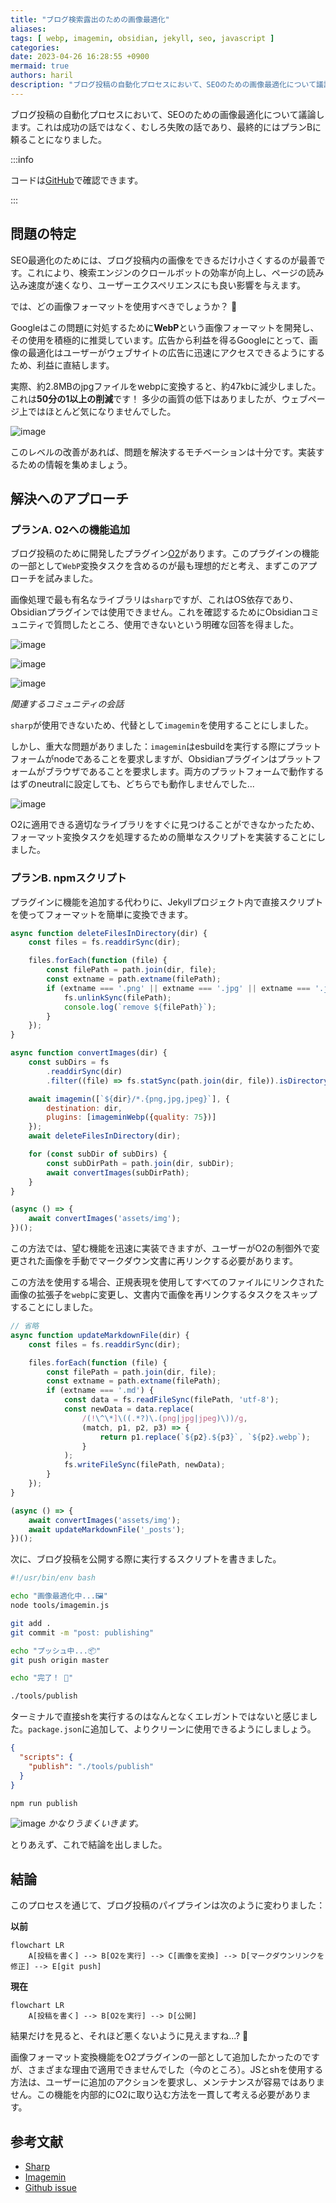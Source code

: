 ```yaml
---
title: "ブログ検索露出のための画像最適化"
aliases:
tags: [ webp, imagemin, obsidian, jekyll, seo, javascript ]
categories:
date: 2023-04-26 16:28:55 +0900
mermaid: true
authors: haril
description: "ブログ投稿の自動化プロセスにおいて、SEOのための画像最適化について議論します。これは成功の話ではなく、むしろ失敗の話であり、最終的にはプランBに頼ることになりました。"
---
```


ブログ投稿の自動化プロセスにおいて、SEOのための画像最適化について議論します。これは成功の話ではなく、むしろ失敗の話であり、最終的にはプランBに頼ることになりました。

:::info

コードは[GitHub](https://github.com/songkg7/songkg7.github.io/tree/master/tools)で確認できます。

:::

## 問題の特定

SEO最適化のためには、ブログ投稿内の画像をできるだけ小さくするのが最善です。これにより、検索エンジンのクロールボットの効率が向上し、ページの読み込み速度が速くなり、ユーザーエクスペリエンスにも良い影響を与えます。

では、どの画像フォーマットを使用すべきでしょうか？ 🤔

Googleはこの問題に対処するために**WebP**という画像フォーマットを開発し、その使用を積極的に推奨しています。広告から利益を得るGoogleにとって、画像の最適化はユーザーがウェブサイトの広告に迅速にアクセスできるようにするため、利益に直結します。

実際、約2.8MBのjpgファイルをwebpに変換すると、約47kbに減少しました。これは**50分の1以上の削減**です！ 多少の画質の低下はありましたが、ウェブページ上ではほとんど気になりませんでした。

![image](./1.webp)

このレベルの改善があれば、問題を解決するモチベーションは十分です。実装するための情報を集めましょう。

## 解決へのアプローチ

### プランA. O2への機能追加

ブログ投稿のために開発したプラグイン[O2](https://github.com/songkg7/o2)があります。このプラグインの機能の一部として`WebP`変換タスクを含めるのが最も理想的だと考え、まずこのアプローチを試みました。

画像処理で最も有名なライブラリは`sharp`ですが、これはOS依存であり、Obsidianプラグインでは使用できません。これを確認するためにObsidianコミュニティで質問したところ、使用できないという明確な回答を得ました。

![image](./Pasted-image-20230418152006.webp)

![image](./Pasted-image-20230418152135.webp)

![image](./Pasted-image-20230418152325.webp)

_関連するコミュニティの会話_

`sharp`が使用できないため、代替として`imagemin`を使用することにしました。

しかし、重大な問題がありました：`imagemin`はesbuildを実行する際にプラットフォームがnodeであることを要求しますが、Obsidianプラグインはプラットフォームがブラウザであることを要求します。両方のプラットフォームで動作するはずのneutralに設定しても、どちらでも動作しませんでした...

![image](./Pasted-image-20230418173447.webp)

O2に適用できる適切なライブラリをすぐに見つけることができなかったため、フォーマット変換タスクを処理するための簡単なスクリプトを実装することにしました。

### プランB. npmスクリプト

プラグインに機能を追加する代わりに、Jekyllプロジェクト内で直接スクリプトを使ってフォーマットを簡単に変換できます。

```javascript
async function deleteFilesInDirectory(dir) {
    const files = fs.readdirSync(dir);

    files.forEach(function (file) {
        const filePath = path.join(dir, file);
        const extname = path.extname(filePath);
        if (extname === '.png' || extname === '.jpg' || extname === '.jpeg') {
            fs.unlinkSync(filePath);
            console.log(`remove ${filePath}`);
        }
    });
}

async function convertImages(dir) {
    const subDirs = fs
        .readdirSync(dir)
        .filter((file) => fs.statSync(path.join(dir, file)).isDirectory());

    await imagemin([`${dir}/*.{png,jpg,jpeg}`], {
        destination: dir,
        plugins: [imageminWebp({quality: 75})]
    });
    await deleteFilesInDirectory(dir);

    for (const subDir of subDirs) {
        const subDirPath = path.join(dir, subDir);
        await convertImages(subDirPath);
    }
}

(async () => {
    await convertImages('assets/img');
})();
```

この方法では、望む機能を迅速に実装できますが、ユーザーがO2の制御外で変更された画像を手動でマークダウン文書に再リンクする必要があります。

この方法を使用する場合、正規表現を使用してすべてのファイルにリンクされた画像の拡張子を`webp`に変更し、文書内で画像を再リンクするタスクをスキップすることにしました。

```javascript
// 省略
async function updateMarkdownFile(dir) {
    const files = fs.readdirSync(dir);

    files.forEach(function (file) {
        const filePath = path.join(dir, file);
        const extname = path.extname(filePath);
        if (extname === '.md') {
            const data = fs.readFileSync(filePath, 'utf-8');
            const newData = data.replace(
                /(!\^\*]\((.*?)\.(png|jpg|jpeg)\))/g,
                (match, p1, p2, p3) => {
                    return p1.replace(`${p2}.${p3}`, `${p2}.webp`);
                }
            );
            fs.writeFileSync(filePath, newData);
        }
    });
}

(async () => {
    await convertImages('assets/img');
    await updateMarkdownFile('_posts');
})();
```

次に、ブログ投稿を公開する際に実行するスクリプトを書きました。

```bash
#!/usr/bin/env bash

echo "画像最適化中...🖼️"
node tools/imagemin.js

git add .
git commit -m "post: publishing"

echo "プッシュ中...📦"
git push origin master

echo "完了！ 🎉"
```

```bash
./tools/publish
```

ターミナルで直接shを実行するのはなんとなくエレガントではないと感じました。`package.json`に追加して、よりクリーンに使用できるようにしましょう。

```json
{
  "scripts": {
    "publish": "./tools/publish"
  }
}
```

```bash
npm run publish
```

![image](./Pasted-image-20230426164025.webp)
_かなりうまくいきます。_

とりあえず、これで結論を出しました。

## 結論

このプロセスを通じて、ブログ投稿のパイプラインは次のように変わりました：

**以前**

```mermaid
flowchart LR
    A[投稿を書く] --> B[O2を実行] --> C[画像を変換] --> D[マークダウンリンクを修正] --> E[git push]
```

**現在**

```mermaid
flowchart LR
    A[投稿を書く] --> B[O2を実行] --> D[公開]
```

結果だけを見ると、それほど悪くないように見えますね...? 🤔

画像フォーマット変換機能をO2プラグインの一部として追加したかったのですが、さまざまな理由で適用できませんでした（今のところ）。JSとshを使用する方法は、ユーザーに追加のアクションを要求し、メンテナンスが容易ではありません。この機能を内部的にO2に取り込む方法を一貫して考える必要があります。

## 参考文献

- [Sharp](https://sharp.pixelplumbing.com/)
- [Imagemin](https://github.com/imagemin/imagemin)
- [Github issue](https://github.com/songkg7/o2/issues/99)
